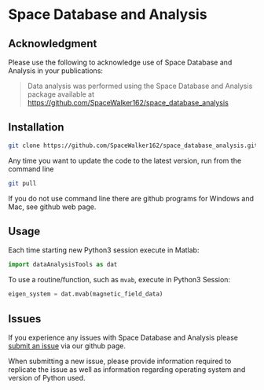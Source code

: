 # Space Database and Analysis
## Acknowledgment

Please use the following to acknowledge use of Space Database and Analysis in your publications:

> Data analysis was performed using the Space Database and Analysis package available at https://github.com/SpaceWalker162/space_database_analysis

## Installation

```sh
git clone https://github.com/SpaceWalker162/space_database_analysis.git
```

Any time you want to update the code to the latest version, run from the command line

```sh
git pull
```

If you do not use command line there are github programs for Windows and Mac, see github web page.

## Usage

Each time starting new Python3 session execute in Matlab:

```python
import dataAnalysisTools as dat
```

To use a routine/function, such as `mvab`, execute in Python3 Session:

```python
eigen_system = dat.mvab(magnetic_field_data)
```

## Issues

If you experience any issues with Space Database and Analysis please [submit an issue](https://github.com/SpaceWalker162/space_database_analysis/issues) via our github page.

When submitting a new issue, please provide information required to replicate the issue as well as information regarding operating system and version of Python used.
